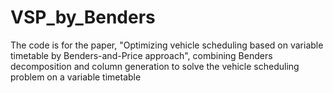 # VSP_by_Benders
The code is for the paper, "Optimizing vehicle scheduling based on variable timetable by Benders-and-Price approach",  combining Benders decomposition and column generation to solve the vehicle scheduling problem on a variable timetable
